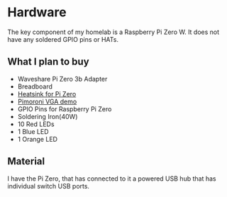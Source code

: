 # Hardware

The key component of my homelab is a Raspberry Pi Zero W.
It does not have any soldered GPIO pins or HATs.

## What I plan to buy

- Waveshare Pi Zero 3b Adapter
- Breadboard
- [Heatsink for Pi Zero](https://www.pishop.ca/product/aluminum-heatsink-for-raspberry-pi-zero/)
- [Pimoroni VGA demo](https://www.pishop.ca/product/pimoroni-pico-vga-demo-base/)
- GPIO Pins for Raspberry Pi Zero
- Soldering Iron(40W)
- 10 Red LEDs
- 1 Blue LED
- 1 Orange LED

## Material

I have the Pi Zero, that has connected to it a powered USB hub that has individual switch USB ports.
